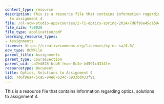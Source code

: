 ```yaml
---
content_type: resource
description: This is a resource file that contains information regarding optics, solutions
  to assignment 4.
file: /ol-ocw-studio-app/courses/2-71-optics-spring-2014/7d6f96a45ca594e6634c3933bd433f91_MIT2_71S14_HW_4_sols.pdf
file_size: 758028
file_type: application/pdf
learning_resource_types:
- Assignments
license: https://creativecommons.org/licenses/by-nc-sa/4.0/
ocw_type: OCWFile
parent_title: Assignments
parent_type: CourseSection
parent_uid: ca7ed828-bcb8-feae-0c4e-b4591c4314fe
resourcetype: Document
title: Optics, Solutions to Assignment 4
uid: 7d6f96a4-5ca5-94e6-634c-3933bd433f91
---
```

This is a resource file that contains information regarding optics, solutions to assignment 4.